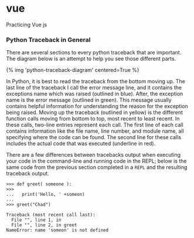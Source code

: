 # vue
Practicing Vue js
### Python Traceback in General

There are several sections to every python traceback that are important. The diagram below is an attempt to help you see those different parts.

{% img 'python-traceback-diagram' centered=True %}

In Python, it is best to read the traceback from the bottom moving up. The last line of the traceback I call the error message line, and it contains the exceptions name which was raised (outlined in blue). After, the exception name is the error message (outlined in green). This message usually contains helpful information for understanding the reason for the exception being raised. Moving up the traceback (outlined in yellow) is the different function calls moving from bottom to top, most recent to least recent. In these calls, two-line entries represent each call. The first line of each call contains information like the file name, line number, and module name, all specifying where the code can be found. The second line for these calls includes the actual code that was executed (underline in red).

There are a few differences between tracebacks output when executing your code in the command-line and running code in the REPL; below is the same code from the previous section completed in a `REPL` and the resulting traceback output.

```pycon
>>> def greet( someone ):
>>>
...   print('Hello, ' +someon)
... 
>>> greet("Chad")

Traceback (most recent call last):
  File "", line 1, in 
  File "", line 2, in greet
NameError: name 'someon' is not defined
```

